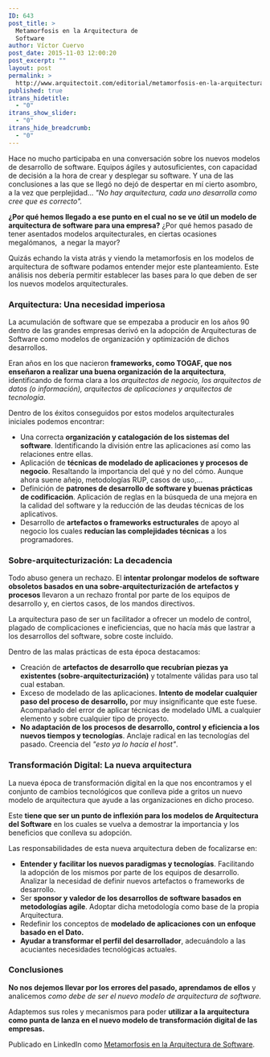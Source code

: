 ```yaml
---
ID: 643
post_title: >
  Metamorfosis en la Arquitectura de
  Software
author: Víctor Cuervo
post_date: 2015-11-03 12:00:20
post_excerpt: ""
layout: post
permalink: >
  http://www.arquitectoit.com/editorial/metamorfosis-en-la-arquitectura-de-software/
published: true
itrans_hidetitle:
  - "0"
itrans_show_slider:
  - "0"
itrans_hide_breadcrumb:
  - "0"
---
```

Hace no mucho participaba en una conversación sobre los nuevos modelos de desarrollo de software. Equipos ágiles y autosuficientes, con capacidad de decisión a la hora de crear y desplegar su software. Y una de las conclusiones a las que se llegó no dejó de despertar en mí cierto asombro, a la vez que perplejidad... <em>"No hay arquitectura, cada uno desarrolla como cree que es correcto".</em>

<strong>¿Por qué hemos llegado a ese punto en el cual no se ve útil un modelo de arquitectura de software para una empresa?</strong> ¿Por qué hemos pasado de tener asentados modelos arquitecturales, en ciertas ocasiones megalómanos,  a negar la mayor?

Quizás echando la vista atrás y viendo la metamorfosis en los modelos de arquitectura de software podamos entender mejor este planteamiento. Este análisis nos debería permitir establecer las bases para lo que deben de ser los nuevos modelos arquitecturales.
<h3><strong>Arquitectura: Una necesidad imperiosa</strong></h3>
La acumulación de software que se empezaba a producir en los años 90 dentro de las grandes empresas derivó en la adopción de Arquitecturas de Software como modelos de organización y optimización de dichos desarrollos.

Eran años en los que nacieron <strong>frameworks, como TOGAF, que nos enseñaron a realizar una buena organización de la arquitectura</strong>, identificando de forma clara a los <em>arquitectos de negocio, los arquitectos de datos (o información), arquitectos de aplicaciones y arquitectos de tecnología</em>.

Dentro de los éxitos conseguidos por estos modelos arquitecturales iniciales podemos encontrar:
<ul>
	<li>Una correcta <strong>organización y catalogación de los sistemas del software</strong>. Identificando la división entre las aplicaciones así como las relaciones entre ellas.</li>
	<li>Aplicación de <strong>técnicas de modelado de aplicaciones y procesos de negocio</strong>. Resaltando la importancia del qué y no del cómo. Aunque ahora suene añejo, metodologías RUP, casos de uso,...</li>
	<li>Definición de <strong>patrones de desarrollo de software y buenas prácticas de codificación</strong>. Aplicación de reglas en la búsqueda de una mejora en la calidad del software y la reducción de las deudas técnicas de los aplicativos.</li>
	<li>Desarrollo de <strong>artefactos o frameworks estructurales</strong> de apoyo al negocio los cuales <strong>reducían las complejidades técnicas</strong> a los programadores.</li>
</ul>
<h3><strong>Sobre-arquitecturización: La decadencia</strong></h3>
Todo abuso genera un rechazo. El <strong>intentar prolongar modelos de software obsoletos basados en una sobre-arquitecturización de artefactos y procesos </strong>llevaron a un rechazo frontal por parte de los equipos de desarrollo y, en ciertos casos, de los mandos directivos.

La arquitectura paso de ser un facilitador a ofrecer un modelo de control, plagado de complicaciones e ineficiencias, que no hacía más que lastrar a los desarrollos del software, sobre coste incluido.

Dentro de las malas prácticas de esta época destacamos:
<ul>
	<li>Creación de <strong>artefactos de desarrollo que recubrían piezas ya existentes (sobre-arquitecturización)</strong> y totalmente válidas para uso tal cual estaban.</li>
	<li>Exceso de modelado de las aplicaciones. <strong>Intento de modelar cualquier paso del proceso de desarrollo,</strong> por muy insignificante que este fuese. Acompañado del error de aplicar técnicas de modelado UML a cualquier elemento y sobre cualquier tipo de proyecto.</li>
	<li><strong>No adaptación de los procesos de desarrollo, control y eficiencia a los nuevos tiempos y tecnologías</strong>. Anclaje radical en las tecnologías del pasado. Creencia del <em>"esto ya lo hacía el host"</em>.</li>
</ul>
<h3><strong>Transformación Digital: La nueva arquitectura </strong></h3>
La nueva época de transformación digital en la que nos encontramos y el conjunto de cambios tecnológicos que conlleva pide a gritos un nuevo modelo de arquitectura que ayude a las organizaciones en dicho proceso.

Este <strong>tiene que ser un punto de inflexión para los modelos de Arquitectura del Software</strong> en los cuales se vuelva a demostrar la importancia y los beneficios que conlleva su adopción.

Las responsabilidades de esta nueva arquitectura deben de focalizarse en:
<ul>
	<li><strong>Entender y facilitar los nuevos paradigmas y tecnologías</strong>. Facilitando la adopción de los mismos por parte de los equipos de desarrollo. Analizar la necesidad de definir nuevos artefactos o frameworks de desarrollo.</li>
	<li>Ser <strong>sponsor y valedor de los desarrollos de software basados en metodologías agile</strong>. Adoptar dicha metodología como base de la propia Arquitectura.</li>
	<li>Redefinir los conceptos de <strong>modelado de aplicaciones con un enfoque basado en el Dato.</strong></li>
	<li><strong>Ayudar a transformar el perfil del desarrollador</strong>, adecuándolo a las acuciantes necesidades tecnológicas actuales.</li>
</ul>
<h3><strong>Conclusiones</strong></h3>
<strong>No nos dejemos llevar por los errores del pasado, aprendamos de ellos</strong> y analicemos <em>como debe de ser el nuevo modelo de arquitectura de software.</em>

Adaptemos sus roles y mecanismos para poder <strong>utilizar a la arquitectura como punta de lanza en el nuevo modelo de transformación digital de las empresas.</strong>

Publicado en LinkedIn como <a href="https://www.linkedin.com/pulse/metamorfosis-en-la-arquitectura-de-software-victor-cuervo" target="_blank">Metamorfosis en la Arquitectura de Software</a>.